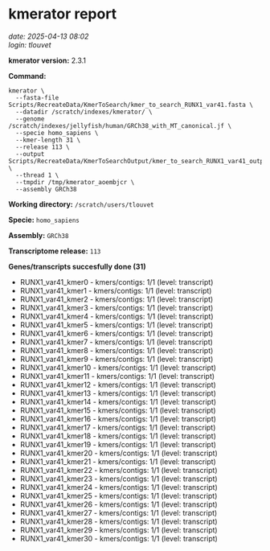 # kmerator report
*date: 2025-04-13 08:02*  
*login: tlouvet*

**kmerator version:** 2.3.1

**Command:**

```
kmerator \
  --fasta-file Scripts/RecreateData/KmerToSearch/kmer_to_search_RUNX1_var41.fasta \
  --datadir /scratch/indexes/kmerator/ \
  --genome /scratch/indexes/jellyfish/human/GRCh38_with_MT_canonical.jf \
  --specie homo_sapiens \
  --kmer-length 31 \
  --release 113 \
  --output Scripts/RecreateData/KmerToSearchOutput/kmer_to_search_RUNX1_var41_output \
  --thread 1 \
  --tmpdir /tmp/kmerator_aoembjcr \
  --assembly GRCh38
```

**Working directory:** `/scratch/users/tlouvet`

**Specie:** `homo_sapiens`

**Assembly:** `GRCh38`

**Transcriptome release:** `113`

**Genes/transcripts succesfully done (31)**

- RUNX1_var41_kmer0 - kmers/contigs: 1/1 (level: transcript)
- RUNX1_var41_kmer1 - kmers/contigs: 1/1 (level: transcript)
- RUNX1_var41_kmer2 - kmers/contigs: 1/1 (level: transcript)
- RUNX1_var41_kmer3 - kmers/contigs: 1/1 (level: transcript)
- RUNX1_var41_kmer4 - kmers/contigs: 1/1 (level: transcript)
- RUNX1_var41_kmer5 - kmers/contigs: 1/1 (level: transcript)
- RUNX1_var41_kmer6 - kmers/contigs: 1/1 (level: transcript)
- RUNX1_var41_kmer7 - kmers/contigs: 1/1 (level: transcript)
- RUNX1_var41_kmer8 - kmers/contigs: 1/1 (level: transcript)
- RUNX1_var41_kmer9 - kmers/contigs: 1/1 (level: transcript)
- RUNX1_var41_kmer10 - kmers/contigs: 1/1 (level: transcript)
- RUNX1_var41_kmer11 - kmers/contigs: 1/1 (level: transcript)
- RUNX1_var41_kmer12 - kmers/contigs: 1/1 (level: transcript)
- RUNX1_var41_kmer13 - kmers/contigs: 1/1 (level: transcript)
- RUNX1_var41_kmer14 - kmers/contigs: 1/1 (level: transcript)
- RUNX1_var41_kmer15 - kmers/contigs: 1/1 (level: transcript)
- RUNX1_var41_kmer16 - kmers/contigs: 1/1 (level: transcript)
- RUNX1_var41_kmer17 - kmers/contigs: 1/1 (level: transcript)
- RUNX1_var41_kmer18 - kmers/contigs: 1/1 (level: transcript)
- RUNX1_var41_kmer19 - kmers/contigs: 1/1 (level: transcript)
- RUNX1_var41_kmer20 - kmers/contigs: 1/1 (level: transcript)
- RUNX1_var41_kmer21 - kmers/contigs: 1/1 (level: transcript)
- RUNX1_var41_kmer22 - kmers/contigs: 1/1 (level: transcript)
- RUNX1_var41_kmer23 - kmers/contigs: 1/1 (level: transcript)
- RUNX1_var41_kmer24 - kmers/contigs: 1/1 (level: transcript)
- RUNX1_var41_kmer25 - kmers/contigs: 1/1 (level: transcript)
- RUNX1_var41_kmer26 - kmers/contigs: 1/1 (level: transcript)
- RUNX1_var41_kmer27 - kmers/contigs: 1/1 (level: transcript)
- RUNX1_var41_kmer28 - kmers/contigs: 1/1 (level: transcript)
- RUNX1_var41_kmer29 - kmers/contigs: 1/1 (level: transcript)
- RUNX1_var41_kmer30 - kmers/contigs: 1/1 (level: transcript)
